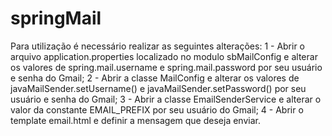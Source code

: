# springMail

Para utilização é necessário realizar as seguintes alterações:
 1 - Abrir o arquivo application.properties localizado no modulo sbMailConfig e alterar os valores de spring.mail.username e spring.mail.password por seu usuário e senha do Gmail;
 2 - Abrir a classe MailConfig e alterar os valores de javaMailSender.setUsername() e javaMailSender.setPassword() por seu usuário e senha do Gmail;
 3 - Abrir a classe EmailSenderService e alterar o valor da constante EMAIL_PREFIX por seu usuário do Gmail;
 4 - Abrir o template email.html e definir a mensagem que deseja enviar.
